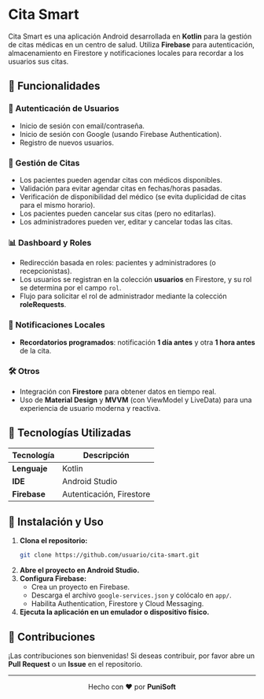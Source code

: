 <!-- README.md -->
# Cita Smart

Cita Smart es una aplicación Android desarrollada en **Kotlin** para la gestión de citas médicas en un centro de salud. Utiliza **Firebase** para autenticación, almacenamiento en Firestore y notificaciones locales para recordar a los usuarios sus citas.

## 📌 Funcionalidades

### 🔑 Autenticación de Usuarios
- Inicio de sesión con email/contraseña.
- Inicio de sesión con Google (usando Firebase Authentication).
- Registro de nuevos usuarios.

### 📅 Gestión de Citas
- Los pacientes pueden agendar citas con médicos disponibles.
- Validación para evitar agendar citas en fechas/horas pasadas.
- Verificación de disponibilidad del médico (se evita duplicidad de citas para el mismo horario).
- Los pacientes pueden cancelar sus citas (pero no editarlas).
- Los administradores pueden ver, editar y cancelar todas las citas.

### 📊 Dashboard y Roles
- Redirección basada en roles: pacientes y administradores (o recepcionistas).
- Los usuarios se registran en la colección **usuarios** en Firestore, y su rol se determina por el campo `rol`.
- Flujo para solicitar el rol de administrador mediante la colección **roleRequests**.

### 🔔 Notificaciones Locales
- **Recordatorios programados**: notificación **1 día antes** y otra **1 hora antes** de la cita.

### 🛠️ Otros
- Integración con **Firestore** para obtener datos en tiempo real.
- Uso de **Material Design** y **MVVM** (con ViewModel y LiveData) para una experiencia de usuario moderna y reactiva.

## 🚀 Tecnologías Utilizadas

| Tecnología  | Descripción |
|------------|------------|
| **Lenguaje** | Kotlin |
| **IDE** | Android Studio |
| **Firebase** | Autenticación, Firestore |

## 📜 Instalación y Uso

1. **Clona el repositorio:**
   ```bash
   git clone https://github.com/usuario/cita-smart.git
   ```
2. **Abre el proyecto en Android Studio.**
3. **Configura Firebase:**
   - Crea un proyecto en Firebase.
   - Descarga el archivo `google-services.json` y colócalo en `app/`.
   - Habilita Authentication, Firestore y Cloud Messaging.
4. **Ejecuta la aplicación en un emulador o dispositivo físico.**

## 📌 Contribuciones
¡Las contribuciones son bienvenidas! Si deseas contribuir, por favor abre un **Pull Request** o un **Issue** en el repositorio.


---
<p align="center">Hecho con ❤️ por <strong>PuniSoft</strong></p>
